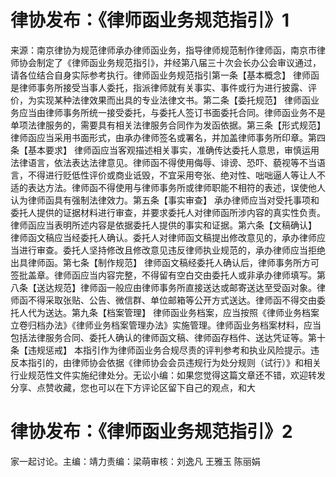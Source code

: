 # 律协发布：《律师函业务规范指引》1

来源：南京律协为规范律师承办律师函业务，指导律师规范制作律师函，南京市律师协会制定了《律师函业务规范指引》，并经第八届三十次会长办公会审议通过，请各位结合自身实际参考执行。律师函业务规范指引第一条【基本概念】 律师函是律师事务所接受当事人委托，指派律师就有关事实、事件或行为进行披露、评价，为实现某种法律效果而出具的专业法律文书。第二条【委托规范】 律师函业务应当由律师事务所统一接受委托，与委托人签订书面委托合同。律师函业务不是单项法律服务的，需要具有相关法律服务合同作为发函依据。第三条【形式规范】 律师函应当采用书面形式，由承办律师签名或署名，并加盖律师事务所印章。第四条【基本要求】 律师函应当客观描述相关事实，准确传达委托人意思，审慎运用法律语言，依法表达法律意见。律师函不得使用侮辱、诽谤、恐吓、藐视等不当语言，不得进行贬低性评价或商业诋毁，不宜采用夸张、绝对性、咄咄逼人等让人不适的表达方法。律师函不得使用与律师事务所或律师职能不相符的表述，误使他人认为律师函具有强制法律效力。第五条【事实审查】 承办律师应当对受托事项和委托人提供的证据材料进行审查，并要求委托人对律师函所涉内容的真实性负责。律师函应当表明所述内容是依据委托人提供的事实和证据。第六条【文稿确认】 律师函文稿应当经委托人确认。委托人对律师函文稿提出修改意见的，承办律师应当进行审查。委托人坚持修改且修改意见违反律师执业规范的，承办律师应当拒绝出具律师函。第七条【制作规范】 律师函文稿经委托人确认后，律师事务所方可签批盖章。律师函应当内容完整，不得留有空白交由委托人或非承办律师填写。第八条【送达规范】律师函一般应由律师事务所直接送达或邮寄送达至受函对象。律师函不得采取张贴、公告、微信群、单位邮箱等公开方式送达。律师函不得交由委托人代为送达。第九条【档案管理】 律师函业务档案，应当按照《律师业务档案立卷归档办法》《律师业务档案管理办法》实施管理。律师函业务档案材料，应当包括法律服务合同、委托人确认的律师函文稿、律师函存档件、送达凭证等。第十条【违规惩戒】 本指引作为律师函业务合规尽责的评判参考和执业风险提示。违反本指引的，由律师协会依据《律师协会会员违规行为处分规则（试行）》和相关行业规范性文件实施纪律处分。无讼小编：如果您觉得这篇文章还不错，欢迎转发分享、点赞收藏，您也可以在下方评论区留下自己的观点，和大

# 律协发布：《律师函业务规范指引》2

家一起讨论。主编：靖力责编：梁萌审核：刘逸凡 王雅玉 陈丽娟


